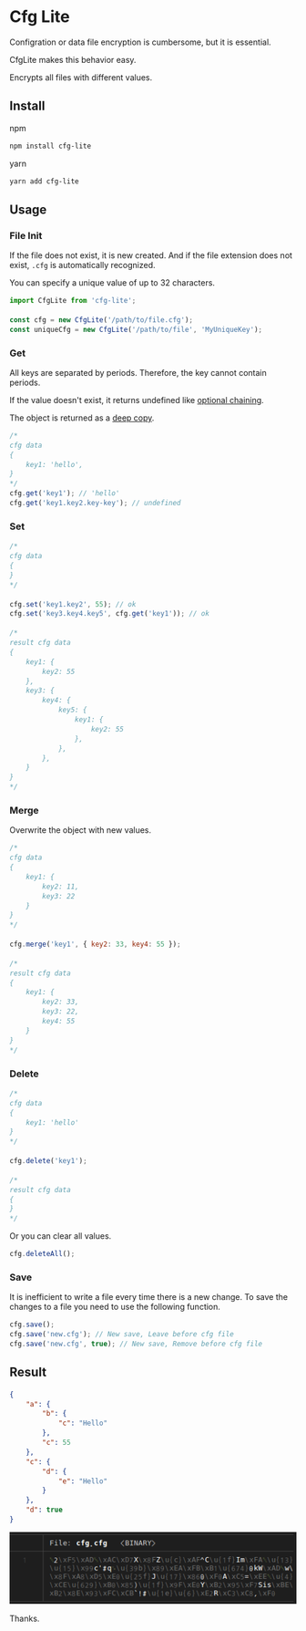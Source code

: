 # Cfg Lite

Configration or data file encryption is cumbersome, but it is essential.

CfgLite makes this behavior easy.

Encrypts all files with different values.


## Install

npm
```sh
npm install cfg-lite
```

yarn
```sh
yarn add cfg-lite
```

## Usage

### File Init

If the file does not exist, it is new created. And if the file extension does not exist, `.cfg` is automatically recognized.


You can specify a unique value of up to 32 characters.

```typescript
import CfgLite from 'cfg-lite';

const cfg = new CfgLite('/path/to/file.cfg');
const uniqueCfg = new CfgLite('/path/to/file', 'MyUniqueKey');
```

### Get

All keys are separated by periods. Therefore, the key cannot contain periods.

If the value doesn't exist, it returns undefined like [optional chaining](https://developer.mozilla.org/docs/Web/JavaScript/Reference/Operators/Optional_chaining).

The object is returned as a [deep copy](https://lodash.com/docs/4.17.15#cloneDeep).

```javascript
/*
cfg data
{
	key1: 'hello',
}
*/
cfg.get('key1'); // 'hello'
cfg.get('key1.key2.key-key'); // undefined
```

### Set

```javascript
/*
cfg data
{
}
*/

cfg.set('key1.key2', 55); // ok
cfg.set('key3.key4.key5', cfg.get('key1')); // ok

/*
result cfg data
{
	key1: {
		key2: 55
	},
	key3: {
		key4: {
			key5: {
				key1: {
					key2: 55
				},
			},
		},
	}
}
*/
```

### Merge

Overwrite the object with new values.

```javascript
/*
cfg data
{
	key1: {
		key2: 11,
		key3: 22
	}
}
*/

cfg.merge('key1', { key2: 33, key4: 55 });

/*
result cfg data
{
	key1: {
		key2: 33,
		key3: 22,
		key4: 55
	}
}
*/
```

### Delete
```javascript
/*
cfg data
{
	key1: 'hello'
}
*/

cfg.delete('key1');

/*
result cfg data
{
}
*/
```

Or you can clear all values.

```javascript
cfg.deleteAll();
```

### Save

It is inefficient to write a file every time there is a new change.
To save the changes to a file you need to use the following function.

```javascript
cfg.save();
cfg.save('new.cfg'); // New save, Leave before cfg file
cfg.save('new.cfg', true); // New save, Remove before cfg file
```

## Result
```json
{
	"a": {
		"b": {
			"c": "Hello"
		},
		"c": 55
	},
	"c": {
		"d": {
			"e": "Hello"
		}
	},
	"d": true
}
```
![](assets/pic1.png)


Thanks.

